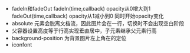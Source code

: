 - fadeIn和fadeOut
    fadeIn(time,callback) opacity从0增大到1
    fadeOut(time,callback) opacity从1减小到0
    同时开始opacity变化
- absolute
    元素会脱离文档流，因此图片会在一行，切换时不会出现空白阶段
- 父容器设置高度等于行高实现垂直居中，子元素继承父元素行高
- background-position 为背景图片左上角在的定位
- iconfont